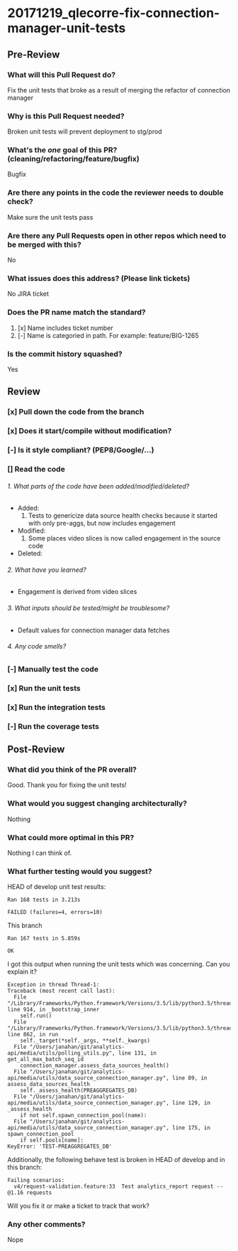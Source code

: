 # 20171219_qlecorre-fix-connection-manager-unit-tests  

## Pre-Review
### What will this Pull Request do?
Fix the unit tests that broke as a result of merging the refactor of connection manager

### Why is this Pull Request needed?
Broken unit tests will prevent deployment to stg/prod

### What's the *one* goal of this PR? (cleaning/refactoring/feature/bugfix)
Bugfix

### Are there any points in the code the reviewer needs to double check?
Make sure the unit tests pass

### Are there any Pull Requests open in other repos which need to be merged with this?
No

### What issues does this address? (Please link tickets)
No JIRA ticket

### Does the PR name match the standard?
  1. [x] Name includes ticket number
  2. [-] Name is categoried in path. For example: feature/BIG-1265

### Is the commit history squashed?
Yes

## Review
### [x] Pull down the code from the branch
### [x] Does it start/compile without modification?
### [-] Is it style compliant? (PEP8/Google/...)
### [] Read the code
###### 1. What parts of the code have been added/modified/deleted?
* Added: 
  1. Tests to genericize data source health checks because it started with only pre-aggs, but now includes engagement
* Modified:
  1. Some places video slices is now called engagement in the source code
* Deleted:

###### 2. What have you learned?
* Engagement is derived from video slices

###### 3. What inputs should be tested/might be troublesome?
* Default values for connection manager data fetches

###### 4. Any code smells?
### [-] Manually test the code
### [x] Run the unit tests
### [x] Run the integration tests
### [-] Run the coverage tests

## Post-Review
### What did you think of the PR overall?
Good. Thank you for fixing the unit tests!

### What would you suggest changing architecturally?
Nothing

### What could more optimal in this PR?
Nothing I can think of.

### What further testing would you suggest?
HEAD of develop unit test results:
```
Ran 168 tests in 3.213s

FAILED (failures=4, errors=10)
```

This branch
```
Ran 167 tests in 5.859s

OK
```

I got this output when running the unit tests which was concerning. Can you explain it?
```
Exception in thread Thread-1:
Traceback (most recent call last):
  File "/Library/Frameworks/Python.framework/Versions/3.5/lib/python3.5/threading.py", line 914, in _bootstrap_inner
    self.run()
  File "/Library/Frameworks/Python.framework/Versions/3.5/lib/python3.5/threading.py", line 862, in run
    self._target(*self._args, **self._kwargs)
  File "/Users/janahan/git/analytics-api/media/utils/polling_utils.py", line 131, in get_all_max_batch_seq_id
    connection_manager.assess_data_sources_health()
  File "/Users/janahan/git/analytics-api/media/utils/data_source_connection_manager.py", line 89, in assess_data_sources_health
    self._assess_health(PREAGGREGATES_DB)
  File "/Users/janahan/git/analytics-api/media/utils/data_source_connection_manager.py", line 129, in _assess_health
    if not self.spawn_connection_pool(name):
  File "/Users/janahan/git/analytics-api/media/utils/data_source_connection_manager.py", line 175, in spawn_connection_pool
    if self.pools[name]:
KeyError: 'TEST-PREAGGREGATES_DB'
```

Additionally, the following behave test is broken in HEAD of develop and in this branch:
```
Failing scenarios:
  v4/request-validation.feature:33  Test analytics_report request -- @1.16 requests
```

Will you fix it or make a ticket to track that work?
### Any other comments?
Nope
